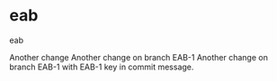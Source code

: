 # eab

eab

Another change
Another change on branch EAB-1
Another change on branch EAB-1 with EAB-1 key in commit message.
